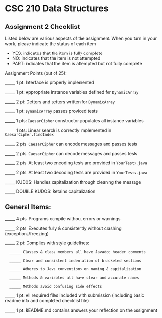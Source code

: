 # CSC 210 Data Structures
## Assignment 2 Checklist

Listed below are various aspects of the assignment.  When you turn in
your work, please indicate the status of each item

- YES: indicates that the item is fully complete
- NO: indicates that the item is not attempted
- PART: indicates that the item is attempted but not fully complete


Assignment Points (out of 25):

_____ 1 pt: Interface is properly implemented

_____ 1 pt: Appropriate instance variables defined for `DynamicArray`

_____ 2 pt: Getters and setters written for `DynamicArray` 

_____ 1 pt: `DynamicArray` passes provided tests

_____ 1 pts: `CaesarCipher` constructor populates all instance variables

_____ 1 pts: Linear search is correctly implemented in `CaesarCipher.findIndex`

_____ 2 pts: `CaesarCipher` can encode messages and passes tests

_____ 2 pts: `CaesarCipher` can decode messages and passes tests

_____ 2 pts: At least two encoding tests are provided in `YourTests.java`

_____ 2 pts: At least two decoding tests are provided in `YourTests.java`

_____ KUDOS: Handles capitalization through cleaning the message 

_____ DOUBLE KUDOS: Retains capitalization

## General Items:

_____ 4 pts: Programs compile without errors or warnings 

_____ 2 pts: Executes fully & consistently without crashing (exceptions/freezing)

_____ 2 pt: Complies with style guidelines:

      _____ Classes & class members all have Javadoc header comments 

      _____ Clear and consistent indentation of bracketed sections 

      _____ Adheres to Java conventions on naming & capitalization 

      _____ Methods & variables all have clear and accurate names 

      _____ Methods avoid confusing side effects  

_____ 1 pt: All required files included with submission (including basic readme info and completed checklist file) 

_____ 1 pt: README.md contains answers your reflection on the assignment 